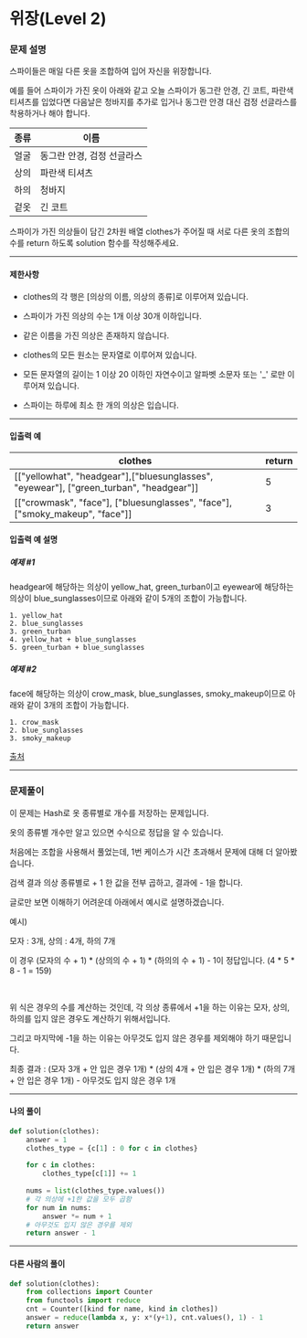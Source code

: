 # 위장(Level 2)

### 문제 설명

스파이들은 매일 다른 옷을 조합하여 입어 자신을 위장합니다.   

예를 들어 스파이가 가진 옷이 아래와 같고 오늘 스파이가 동그란 안경, 긴 코트, 파란색 티셔츠를 입었다면 다음날은 청바지를 추가로 입거나 동그란 안경 대신 검정 선글라스를 착용하거나 해야 합니다.   

|종류|	이름|
|-|-|
|얼굴|	동그란 안경, 검정 선글라스|
|상의|	파란색 티셔츠|
|하의|	청바지|
|겉옷|	긴 코트|

스파이가 가진 의상들이 담긴 2차원 배열 clothes가 주어질 때 서로 다른 옷의 조합의 수를 return 하도록 solution 함수를 작성해주세요.

---

#### 제한사항

* clothes의 각 행은 \[의상의 이름, 의상의 종류]로 이루어져 있습니다.

* 스파이가 가진 의상의 수는 1개 이상 30개 이하입니다.

* 같은 이름을 가진 의상은 존재하지 않습니다.

* clothes의 모든 원소는 문자열로 이루어져 있습니다.

* 모든 문자열의 길이는 1 이상 20 이하인 자연수이고 알파벳 소문자 또는 '\_' 로만 이루어져 있습니다.

* 스파이는 하루에 최소 한 개의 의상은 입습니다.

---

#### 입출력 예

|clothes|	return|
|-|-|
|\[\["yellowhat", "headgear"],\["bluesunglasses", "eyewear"], \["green_turban", "headgear"]]|	5|
|\[\["crowmask", "face"], \["bluesunglasses", "face"], \["smoky_makeup", "face"]]|	3|

#### 입출력 예 설명

##### 예제 #1

headgear에 해당하는 의상이 yellow_hat, green_turban이고 eyewear에 해당하는 의상이 blue_sunglasses이므로 아래와 같이 5개의 조합이 가능합니다.
~~~
1. yellow_hat
2. blue_sunglasses
3. green_turban
4. yellow_hat + blue_sunglasses
5. green_turban + blue_sunglasses
~~~

##### 예제 #2

face에 해당하는 의상이 crow_mask, blue_sunglasses, smoky_makeup이므로 아래와 같이 3개의 조합이 가능합니다.
~~~
1. crow_mask
2. blue_sunglasses
3. smoky_makeup
~~~

[출처](https://programmers.co.kr/learn/courses/30/lessons/42578)

---

### 문제풀이

이 문제는 Hash로 옷 종류별로 개수를 저장하는 문제입니다.   

옷의 종류별 개수만 알고 있으면 수식으로 정답을 알 수 있습니다.   

처음에는 조합을 사용해서 풀었는데, 1번 케이스가 시간 초과해서 문제에 대해 더 알아봤습니다.   

검색 결과 의상 종류별로 + 1 한 값을 전부 곱하고, 결과에 - 1을 합니다.   

글로만 보면 이해하기 어려운데 아래에서 예시로 설명하겠습니다.   

예시)   

모자 : 3개, 상의 : 4개, 하의 7개   

이 경우 (모자의 수 + 1) * (상의의 수 + 1) * (하의의 수 + 1) - 1이 정답입니다.
(4 * 5 * 8 - 1 = 159)   

</br>

위 식은 경우의 수를 계산하는 것인데, 각 의상 종류에서 +1을 하는 이유는 모자, 상의, 하의를 입지 않은 경우도 계산하기 위해서입니다.   

그리고 마지막에 -1을 하는 이유는 아무것도 입지 않은 경우를 제외해야 하기 때문입니다.   

최종 결과 : (모자 3개 + 안 입은 경우 1개) * (상의 4개 + 안 입은 경우 1개) * (하의 7개 + 안 입은 경우 1개) - 아무것도 입지 않은 경우 1개   

---

#### 나의 풀이

~~~python
def solution(clothes):
    answer = 1
    clothes_type = {c[1] : 0 for c in clothes}
    
    for c in clothes:
        clothes_type[c[1]] += 1
        
    nums = list(clothes_type.values())
    # 각 의상에 +1한 값을 모두 곱함
    for num in nums:
        answer *= num + 1
    # 아무것도 입지 않은 경우를 제외
    return answer - 1
~~~

---

#### 다른 사람의 풀이

~~~python
def solution(clothes):
    from collections import Counter
    from functools import reduce
    cnt = Counter([kind for name, kind in clothes])
    answer = reduce(lambda x, y: x*(y+1), cnt.values(), 1) - 1
    return answer
~~~

